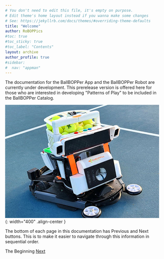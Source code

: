 ```yaml
---
# You don't need to edit this file, it's empty on purpose.
# Edit theme's home layout instead if you wanna make some changes
# See: https://jekyllrb.com/docs/themes/#overriding-theme-defaults
title: "Welcome"
author: RoBOPPics
#toc: true
#toc_sticky: true
#toc_label: "Contents"
layout: archive
author_profile: true
#sidebar:
#  nav: "appman"
---
```


The documentation for the BallBOPPer App and the BallBOPPer Robot are currently under development. This prerelease version is offered here for those who are interested in developing "Patterns of Play" to be included in the BallBOPPer Catalog.

![Catalog Image](/assets/images/BallBOPPerShotCropped002_500.jpg){: width="400" .align-center } 

The bottom of each page in this documentation has Previous and Next buttons. This is to make it easier to navigate through this information in sequential order.

  <nav class="pagination">
      <a  class="pagination--pager disabled">The Beginning</a>
      <a href="/BallBOPPer/appQuickstart/" class="pagination--pager" title="App Reference">Next</a> 
  </nav>
 
